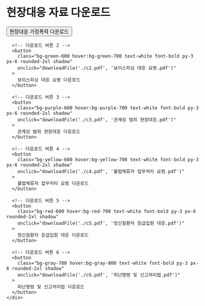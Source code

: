 <!DOCTYPE html>
<html lang="ko">
<head>
  <meta charset="UTF-8" />
  <title>현장대응 자료 다운로드</title>
  <script src="https://cdn.tailwindcss.com"></script>
</head>
<body class="bg-gray-100 flex items-center justify-center min-h-screen">
  <div class="text-center">
    <h1 class="text-2xl font-bold mb-6">현장대응 자료 다운로드</h1>
    <div class="grid grid-cols-1 sm:grid-cols-2 gap-4">
      <!-- 다운로드 버튼 1 -->
      <button
        class="bg-blue-600 hover:bg-blue-700 text-white font-bold py-3 px-6 rounded-2xl shadow"
        onclick="downloadFile('./c1.pdf', '현장대응 가정폭력.pdf')"
      >
        현장대응 가정폭력 다운로드
      </button>

      <!-- 다운로드 버튼 2 -->
      <button
        class="bg-green-600 hover:bg-green-700 text-white font-bold py-3 px-6 rounded-2xl shadow"
        onclick="downloadFile('./c2.pdf', '보이스피싱 대응 요령.pdf')"
      >
        보이스피싱 대응 요령 다운로드
      </button>

      <!-- 다운로드 버튼 3 -->
      <button
        class="bg-purple-600 hover:bg-purple-700 text-white font-bold py-3 px-6 rounded-2xl shadow"
        onclick="downloadFile('./c3.pdf', '관계성 범죄 현장대응.pdf')"
      >
        관계성 범죄 현장대응 다운로드
      </button>

      <!-- 다운로드 버튼 4 -->
      <button
        class="bg-yellow-600 hover:bg-yellow-700 text-white font-bold py-3 px-6 rounded-2xl shadow"
        onclick="downloadFile('./c4.pdf', '불법체류자 업무처리 요령.pdf')"
      >
        불법체류자 업무처리 요령 다운로드
      </button>

      <!-- 다운로드 버튼 5 -->
      <button
        class="bg-red-600 hover:bg-red-700 text-white font-bold py-3 px-6 rounded-2xl shadow"
        onclick="downloadFile('./c5.pdf', '정신질환자 응급입원 대응.pdf')"
      >
        정신질환자 응급입원 대응 다운로드
      </button>

      <!-- 다운로드 버튼 6 -->
      <button
        class="bg-gray-700 hover:bg-gray-800 text-white font-bold py-3 px-6 rounded-2xl shadow"
        onclick="downloadFile('./c6.pdf', '피난명령 및 신고처리법.pdf')"
      >
        피난명령 및 신고처리법 다운로드
      </button>
    </div>
  </div>

  <script>
    function downloadFile(url, filename) {
      const a = document.createElement('a');
      a.href = url;
      a.download = filename;
      document.body.appendChild(a);
      a.click();
      document.body.removeChild(a);
    }
  </script>
</body>
</html>
